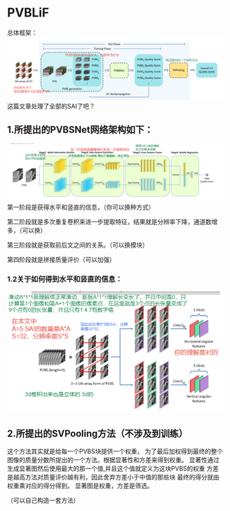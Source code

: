 # PVBLiF
总体框架：
![alt text](PVBLiF1.png)
这篇文章处理了全部的SAI了吧？
## 1.所提出的PVBSNet网络架构如下：
![alt text](PVBLiF2.png)
第一阶段是获得水平和竖直的信息，（你可以换种方式）

第二阶段就是多次重复卷积来进一步提取特征，结果就是分辨率下降，通道数增多，（可以换）

第三阶段就是获取前后文之间的关系。（可以换模块）

第四阶段就是拼接质量评价（可以加强）
### 1.2关于如何得到水平和竖直的信息：
![alt text](PVBLiF3.png)

## 2.所提出的SVPooling方法（不涉及到训练）
这个方法其实就是给每一个PVBS块提供一个权重，
为了最后加权得到最终的整个图像的质量分数所提出的一个方法。根据显著性和方差来得到权重。
显著性通过生成显著图然后使用最大的那一个值,并且这个值就定义为这块PVBS的权重
方差是越高方法对质量评价越有利，因此舍弃方差小于中值的那些块
最终的得分就由权重乘对应的得分得到。
显著图是权重，方差是筛选。

（可以自己构造一套方法）